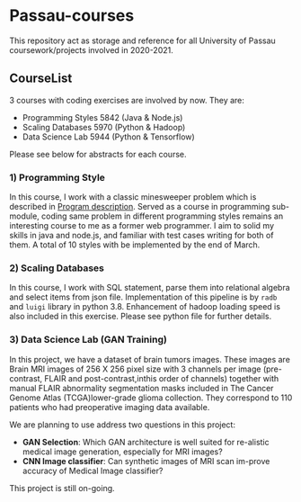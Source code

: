 # Passau-courses
This repository act as storage and reference for all University of Passau coursework/projects involved in 2020-2021.

## CourseList
3 courses with coding exercises are involved by now. They are:
- Programming Styles 5842 (Java & Node.js)
- Scaling Databases 5970 (Python & Hadoop)
- Data Science Lab 5944 (Python & Tensorflow)

Please see below for abstracts for each course.

### 1) Programming Style
In this course, I work with a classic minesweeper problem which is described in [Program description](https://github.com/se2p/ps-wise-2021-program-description).
Served as a course in programming sub-module, coding same problem in different programming styles remains an interesting course to me as a former web programmer.
I aim to solid my skills in java and node.js, and familiar with test cases writing for both of them. 
A total of 10 styles with be implemented by the end of March.

### 2) Scaling Databases
In this course, I work with SQL statement, parse them into relational algebra and select items from json file.
Implementation of this pipeline is by `radb` and `luigi` library in python 3.8.
Enhancement of hadoop loading speed is also included in this exercise. Please see python file for further details.


### 3) Data Science Lab (GAN Training)
In this project, we have a dataset of brain tumors images. These images are Brain MRI images of 256 X 256 pixel size with 3 channels per image (pre-contrast, FLAIR and post-contrast,inthis order of channels) together with manual FLAIR abnormality segmentation masks included in The Cancer Genome Atlas (TCGA)lower-grade glioma collection. They correspond to 110 patients who had preoperative imaging data available. 

We are planning to use address two questions in this project:
- **GAN Selection**: Which GAN architecture is well suited for re-alistic medical image generation, especially for MRI images?
- **CNN Image classifier**: Can synthetic images of MRI scan im-prove accuracy of Medical Image classifier?

This project is still on-going.
